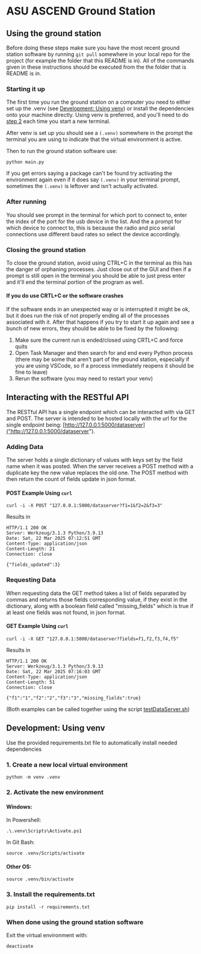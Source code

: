 # ASU ASCEND Ground Station 

## Using the ground station 
Before doing these steps make sure you have the most recent ground station software by running `git pull` somewhere in your local repo for the project (for example the folder that this README is in). All of the commands given in these instructions should be executed from the the folder that is README is in.  
### Starting it up 
The first time you run the ground station on a computer you need to either set up the .venv (see [Development: Using venv](#development-using-venv)) or install the dependencies onto your machine directly. Using venv is preferred, and you'll need to do [step 2](#2-activate-the-new-environment) each time you start a new terminal. 

After venv is set up you should see a `(.venv)` somewhere in the prompt the terminal you are using to indicate that the virtual environment is active.

Then to run the ground station software use:
```
python main.py
```
If you get errors saying a package can't be found try activating the environment again even if it does say `(.venv)` in your terminal prompt, sometimes the `(.venv)` is leftover and isn't actually activated. 

### After running
You should see prompt in the terminal for which port to connect to, enter the index of the port for the usb device in the list. And the a prompt for which device to connect to, this is because the radio and pico serial connections use different baud rates so select the device accordingly. 

### Closing the ground station 
To close the ground station, avoid using CTRL+C in the terminal as this has the danger of orphaning processes. Just close out of the GUI and then if a prompt is still open in the terminal you should be able to just press enter and it'll end the terminal portion of the program as well. 

#### If you do use CRTL+C or the software crashes 
If the software ends in an unexpected way or is interrupted it might be ok, but it does run the risk of not properly ending all of the processes associated with it. After that happens if you try to start it up again and see a bunch of new errors, they should be able to be fixed by the following: 
1. Make sure the current run is ended/closed using CRTL+C and force quits 
2. Open Task Manager and then search for and end every Python process (there may be some that aren't part of the ground station, especially if you are using VSCode, so if a process immediately reopens it should be fine to leave)
3. Rerun the software (you may need to restart your venv)  

## Interacting with the RESTful API 
The RESTful API has a single endpoint which can be interacted with via GET and POST. The server is intended to be hosted locally with the url for the single endpoint being: [http://127.0.0.1:5000/dataserver]("http://127.0.0.1:5000/dataserver"). 

### Adding Data
The server holds a single dictionary of values with keys set by the field name when it was posted. When the server receives a POST method with a duplicate key the new value replaces the old one. The POST method with then return the count of fields update in json format. 

#### POST Example Using `curl` 
```
curl -i -X POST "127.0.0.1:5000/dataserver?f1=1&f2=2&f3=3"
```
Results in 
```
HTTP/1.1 200 OK
Server: Werkzeug/3.1.3 Python/3.9.13
Date: Sat, 22 Mar 2025 07:12:51 GMT
Content-Type: application/json
Content-Length: 21
Connection: close

{"fields_updated":3}
```

### Requesting Data
When requesting data the GET method takes a list of fields separated by commas and returns those fields corresponding value, if they exist in the dictionary, along with a boolean field called "missing_fields" which is true if at least one fields was not found, in json format.

#### GET Example Using `curl`
```
curl -i -X GET "127.0.0.1:5000/dataserver?fields=f1,f2,f3,f4,f5"
```
Results in 
```
HTTP/1.1 200 OK
Server: Werkzeug/3.1.3 Python/3.9.13
Date: Sat, 22 Mar 2025 07:16:03 GMT
Content-Type: application/json
Content-Length: 51
Connection: close

{"f1":"1","f2":"2","f3":"3","missing_fields":true}
```
(Both examples can be called together using the script [testDataServer.sh](/testDataServer.sh))

## Development: Using venv 
Use the provided requirements.txt file to automatically install needed dependencies 

### 1\. Create a new local virtual environment 
```
python -m venv .venv
```
### 2\. Activate the new environment 

#### Windows: 
In Powershell: 
```
.\.venv\Scripts\Activate.ps1
```
In Git Bash: 
```
source .venv/Scripts/activate
```
#### Other OS: 
```
source .venv/bin/activate
```

### 3\. Install the requirements.txt
```
pip install -r requirements.txt
```

### When done using the ground station software 
Exit the virtual environment with: 
```
deactivate
```
